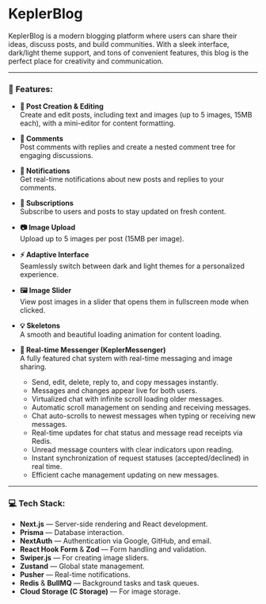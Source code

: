 # KeplerBlog

KeplerBlog is a modern blogging platform where users can share their ideas, discuss posts, and build communities. With a sleek interface, dark/light theme support, and tons of convenient features, this blog is the perfect place for creativity and communication.

---

### 🚀 **Features:**

- **📝 Post Creation & Editing**  
  Create and edit posts, including text and images (up to 5 images, 15MB each), with a mini-editor for content formatting.

- **💬 Comments**  
  Post comments with replies and create a nested comment tree for engaging discussions.

- **🔔 Notifications**  
  Get real-time notifications about new posts and replies to your comments.

- **👥 Subscriptions**  
  Subscribe to users and posts to stay updated on fresh content.

- **📷 Image Upload**  
  Upload up to 5 images per post (15MB per image).

- **⚡ Adaptive Interface**  
  Seamlessly switch between dark and light themes for a personalized experience.

- **🖼️ Image Slider**  
  View post images in a slider that opens them in fullscreen mode when clicked.

- **💡 Skeletons**  
  A smooth and beautiful loading animation for content loading.

- **💬 Real-time Messenger (KeplerMessenger)**  
  A fully featured chat system with real-time messaging and image sharing.  
  - Send, edit, delete, reply to, and copy messages instantly.  
  - Messages and changes appear live for both users.  
  - Virtualized chat with infinite scroll loading older messages.  
  - Automatic scroll management on sending and receiving messages.  
  - Chat auto-scrolls to newest messages when typing or receiving new messages.  
  - Real-time updates for chat status and message read receipts via Redis.  
  - Unread message counters with clear indicators upon reading.  
  - Instant synchronization of request statuses (accepted/declined) in real time.  
  - Efficient cache management updating on new messages.

---

### 💻 **Tech Stack:**

- **Next.js** — Server-side rendering and React development.  
- **Prisma** — Database interaction.  
- **NextAuth** — Authentication via Google, GitHub, and email.  
- **React Hook Form** & **Zod** — Form handling and validation.  
- **Swiper.js** — For creating image sliders.  
- **Zustand** — Global state management.  
- **Pusher** — Real-time notifications.  
- **Redis** & **BullMQ** — Background tasks and task queues.  
- **Cloud Storage (C Storage)** — For image storage.